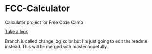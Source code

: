 # FCC-Calculator
Calculator project for Free Code Camp

[Take a look](https://br3ntor.github.io/FCC-Calculator/)

Branch is called change_bg_color but I'm just going to edit the readme instead.
This will be merged with master hopefully.